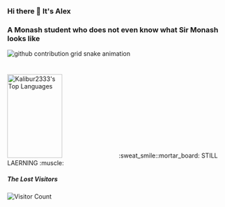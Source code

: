 ### Hi there 👋 It's Alex

### A Monash student who does not even know what Sir Monash looks like
<picture>
  <source media="(prefers-color-scheme: dark)" srcset="https://raw.githubusercontent.com/Kalibur2333/Kalibur2333/output/github-contribution-grid-snake-dark.svg">
  <source media="(prefers-color-scheme: light)" srcset="https://raw.githubusercontent.com/lxfriday/lxfriday/output/github-contribution-grid-snake.svg">
  <img alt="github contribution grid snake animation" src="https://raw.githubusercontent.com/Kalibur2333/Kalibur2333/output/github-contribution-grid-snake.svg">
</picture>

#
<div align="left"> 
  <a href="https://github.com/Kalibur2333"><img alt="Kalibur2333's Top Languages" src="https://denvercoder1-github-readme-stats.vercel.app/api/top-langs/?username=Kalibur2333&langs_count=8&layout=compact&theme=react&border_color=7F3FBF&bg_color=0D1117&title_color=F85D7F&icon_color=F8D866" height="192px" width="50%" margin_right= 50px/></a>
  <a>    :sweat_smile::mortar_board: STILL LAERNING :muscle:</a>
</div>

##### The Lost Visitors
 ![Visitor Count](https://profile-counter.glitch.me/Kalibur233/count.svg)



<!--
**Kalibur2333/Kalibur2333** is a ✨ _special_ ✨ repository because its `README.md` (this file) appears on your GitHub profile.

Here are some ideas to get you started:

- 🔭 I’m currently working on ...
- 🌱 I’m currently learning ...
- 👯 I’m looking to collaborate on ...
- 🤔 I’m looking for help with ...
- 💬 Ask me about ...
- 📫 How to reach me: ...
- 😄 Pronouns: ...
- ⚡ Fun fact: ...
  -->

